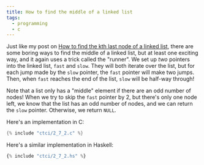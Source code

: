 ```yaml
---
title: How to find the middle of a linked list
tags:
  - programming
  - c
---
```


Just like my post on 
[How to find the kth last node of a linked list](/2020/01/11/how-to-find-kth-last-node-of-a-linked-list/),
there are some boring ways to find the middle of a linked list,
but at least one exciting way,
and it again uses a trick called the "runner".
We set up _two_ pointers into the linked list,
`fast` and `slow`.
They will both iterate over the list,
but for each jump made by the `slow` pointer,
the `fast` pointer will make two jumps.
Then, when `fast` reaches the end of the list,
`slow` will be half-way through!

Note that a list only has a "middle" element
if there are an odd number of nodes!
When we try to skip the `fast` pointer by 2,
but there's only one node left,
we know that the list has an odd number of nodes,
and we can return the `slow` pointer.
Otherwise,
we return `NULL`.

Here's an implementation in C:

```c
{% include "ctci/2_7_2.c" %}
```

Here's a similar implementation in Haskell:

```haskell
{% include "ctci/2_7_2.hs" %}
```

